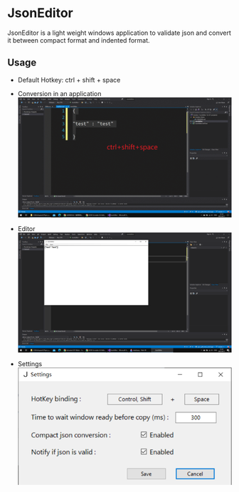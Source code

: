 # JsonEditor

JsonEditor is a light weight windows application to validate json and convert it between compact format and indented format.

## Usage
- Default Hotkey: ctrl + shift + space

- Conversion in an application
  ![Example](./doc/conversion_example.gif)

- Editor
  ![Editor](./doc/Editor.PNG)

- Settings
  ![SettingsWindow](./doc/SettingsWindow.PNG)